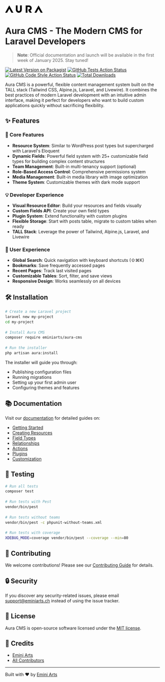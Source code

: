 ![Aura CMS](/resources/public/img/aura.png)

# Aura CMS - The Modern CMS for Laravel Developers

> **Note**: Official documentation and launch will be available in the first week of January 2025. Stay tuned!

[![Latest Version on Packagist](https://img.shields.io/packagist/v/eminiarts/aura-cms.svg?style=flat-square)](https://packagist.org/packages/eminiarts/aura-cms)
[![GitHub Tests Action Status](https://img.shields.io/github/workflow/status/eminiarts/aura-cms/run-tests?label=tests)](https://github.com/eminiarts/aura-cms/actions?query=workflow%3Arun-tests+branch%3Amain)
[![GitHub Code Style Action Status](https://img.shields.io/github/workflow/status/eminiarts/aura-cms/Fix%20PHP%20code%20style%20issues?label=code%20style)](https://github.com/eminiarts/aura-cms/actions?query=workflow%3A"Fix+PHP+code+style+issues"+branch%3Amain)
[![Total Downloads](https://img.shields.io/packagist/dt/eminiarts/aura-cms.svg?style=flat-square)](https://packagist.org/packages/eminiarts/aura-cms)

Aura CMS is a powerful, flexible content management system built on the TALL stack (Tailwind CSS, Alpine.js, Laravel, and Livewire). It combines the best practices of modern Laravel development with an intuitive admin interface, making it perfect for developers who want to build custom applications quickly without sacrificing flexibility.

## ✨ Features

### 🎯 Core Features
- **Resource System**: Similar to WordPress post types but supercharged with Laravel's Eloquent
- **Dynamic Fields**: Powerful field system with 25+ customizable field types for building complex content structures
- **Team Management**: Built-in multi-tenancy support (optional)
- **Role-Based Access Control**: Comprehensive permissions system
- **Media Management**: Built-in media library with image optimization
- **Theme System**: Customizable themes with dark mode support

### 💡 Developer Experience
- **Visual Resource Editor**: Build your resources and fields visually
- **Custom Fields API**: Create your own field types
- **Plugin System**: Extend functionality with custom plugins
- **Flexible Storage**: Start with posts table, migrate to custom tables when ready
- **TALL Stack**: Leverage the power of Tailwind, Alpine.js, Laravel, and Livewire

### 🚀 User Experience
- **Global Search**: Quick navigation with keyboard shortcuts (⇧⌘K)
- **Bookmarks**: Save frequently accessed pages
- **Recent Pages**: Track last visited pages
- **Customizable Tables**: Sort, filter, and save views
- **Responsive Design**: Works seamlessly on all devices

## 🛠 Installation

```bash
# Create a new Laravel project
laravel new my-project
cd my-project

# Install Aura CMS
composer require eminiarts/aura-cms

# Run the installer
php artisan aura:install
```

The installer will guide you through:
- Publishing configuration files
- Running migrations
- Setting up your first admin user
- Configuring themes and features

## 📚 Documentation

Visit our [documentation](docs/installation.md) for detailed guides on:

- [Getting Started](docs/installation.md)
- [Creating Resources](docs/resource.md)
- [Field Types](docs/fields.md)
- [Relationships](docs/relationships.md)
- [Actions](docs/resource_actions.md)
- [Plugins](docs/plugins.md)
- [Customization](docs/customizing-post-view.md)

## 🧪 Testing

```bash
# Run all tests
composer test

# Run tests with Pest
vendor/bin/pest

# Run tests without teams
vendor/bin/pest -c phpunit-without-teams.xml

# Run tests with coverage
XDEBUG_MODE=coverage vendor/bin/pest --coverage --min=80
```

## 🤝 Contributing

We welcome contributions! Please see our [Contributing Guide](CONTRIBUTING.md) for details.

## 🔒 Security

If you discover any security-related issues, please email support@eminiarts.ch instead of using the issue tracker.

## 📄 License

Aura CMS is open-source software licensed under the [MIT license](LICENSE.md).

## 🙏 Credits

- [Emini Arts](https://github.com/eminiarts)
- [All Contributors](../../contributors)

---

Built with ❤️ by [Emini Arts](https://eminiarts.com)
